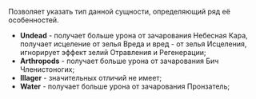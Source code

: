 Позволяет указать тип данной сущности, определяющий ряд её особенностей.
* **Undead** - получает больше урона от зачарования Небесная Кара, получает исцеление от зелья Вреда и вред - от зелья Исцеления, игнорирует эффект зелий Отравления и Регенерации;
* **Arthropods** - получает больше урона от зачарования Бич Членистоногих;
* **Illager** - значительных отличий не имеет;
* **Water** - получает больше урона от зачарования Пронзатель; 